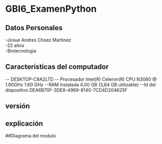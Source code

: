 # GBI6_ExamenPython


## Datos Personales
-Josue Andres Choez Martinez  
-22 años  
-Biotecnologia 


## Caracteristicas del computador
 -- DESKTOP-C8A2LTD 
-- Procesador 	Intel(R) Celeron(R) CPU  N3060  @ 1.60GHz   1.60 GHz 
--RAM instalada	4,00 GB (3,84 GB utilizable)
--Id del dispositivo 	DEA6B70F-3DE8-4969-8140-7CD4D204625F
## versión 


## explicación 


##Diagrama del modulo 
